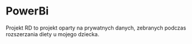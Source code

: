 # PowerBi
Projekt RD to projekt oparty na prywatnych danych, zebranych podczas rozszerzania diety u mojego dziecka.
